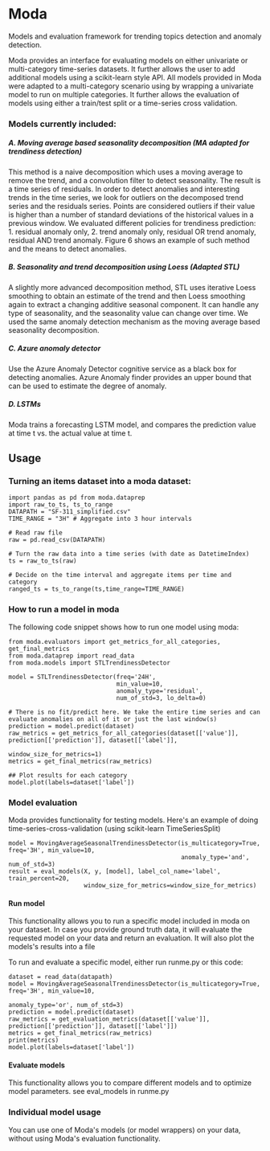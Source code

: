 # Moda
Models and evaluation framework for trending topics detection and anomaly detection.


Moda provides an interface for evaluating models on either univariate or multi-category time-series datasets. It further allows the user to add additional models using a scikit-learn style API. All models provided in Moda were adapted to a multi-category scenario using by wrapping a univariate model to run on multiple categories. It further allows the evaluation of models using either a train/test split or a time-series cross validation.


### Models currently included:
##### A. Moving average based seasonality decomposition (MA adapted for trendiness detection)

This method is a naive decomposition which uses a moving average to remove the trend, and a convolution filter to detect seasonality. The result is a time series of residuals. In order to detect anomalies and interesting trends in the time series, we look for outliers on the decomposed trend series and the residuals series. Points are considered outliers if their value is higher than a number of standard deviations of the historical values in a previous window. We evaluated different policies for trendiness prediction: 1. residual anomaly only, 2. trend anomaly only, residual OR trend anomaly, residual AND trend anomaly. Figure 6 shows an example of such method and the means to detect anomalies.


##### B. Seasonality and trend decomposition using Loess (Adapted STL)

A slightly more advanced decomposition method, STL uses iterative Loess smoothing to obtain an estimate of the trend and then Loess smoothing again to extract a changing additive seasonal component. It can handle any type of seasonality, and the seasonality value can change over time. We used the same anomaly detection mechanism as the moving average based seasonality decomposition.

##### C. Azure anomaly detector

Use the Azure Anomaly Detector cognitive service as a black box for detecting anomalies. Azure Anomaly finder provides an upper bound that can be used to estimate the degree of anomaly.

##### D. LSTMs
Moda trains a forecasting LSTM model, and compares the prediction value at time t vs. the actual value at time t.

## Usage

### Turning an items dataset into a moda dataset:
```
import pandas as pd from moda.dataprep 
import raw_to_ts, ts_to_range 
DATAPATH = "SF-311_simplified.csv" 
TIME_RANGE = "3H" # Aggregate into 3 hour intervals 

# Read raw file 
raw = pd.read_csv(DATAPATH) 

# Turn the raw data into a time series (with date as DatetimeIndex) 
ts = raw_to_ts(raw) 

# Decide on the time interval and aggregate items per time and category 
ranged_ts = ts_to_range(ts,time_range=TIME_RANGE)
```

### How to run a model in moda

The following code snippet shows how to run one model using moda:

```
from moda.evaluators import get_metrics_for_all_categories, get_final_metrics
from moda.dataprep import read_data
from moda.models import STLTrendinessDetector

model = STLTrendinessDetector(freq='24H', 
                              min_value=10,
                              anomaly_type='residual',
                              num_of_std=3, lo_delta=0)

# There is no fit/predict here. We take the entire time series and can evaluate anomalies on all of it or just the last window(s)
prediction = model.predict(dataset)
raw_metrics = get_metrics_for_all_categories(dataset[['value']], prediction[['prediction']], dataset[['label']],
                                             window_size_for_metrics=1)
metrics = get_final_metrics(raw_metrics)

## Plot results for each category
model.plot(labels=dataset['label'])
```



### Model evaluation

Moda provides functionality for testing models. Here's an example of doing time-series-cross-validation (using scikit-learn TimeSeriesSplit)
```
model = MovingAverageSeasonalTrendinessDetector(is_multicategory=True, freq='3H', min_value=10,            
                                                anomaly_type='and', num_of_std=3)                    
result = eval_models(X, y, [model], label_col_name='label', train_percent=20, 
                     window_size_for_metrics=window_size_for_metrics)         
```



#### Run model
This functionality allows you to run a specific model included in moda on your dataset. In case you provide ground truth data, it will evaluate the requested model on your data and return an evaluation. It will also plot the models's results into a file

To run and evaluate a specific model, either run runme.py or this code:
```
dataset = read_data(datapath)
model = MovingAverageSeasonalTrendinessDetector(is_multicategory=True, freq='3H', min_value=10,
                                                        anomaly_type='or', num_of_std=3)
prediction = model.predict(dataset)
raw_metrics = get_evaluation_metrics(dataset[['value']], prediction[['prediction']], dataset[['label']])
metrics = get_final_metrics(raw_metrics)
print(metrics)
model.plot(labels=dataset['label'])
```


#### Evaluate models
This functionality allows you to compare different models and to optimize model parameters. see eval_models in runme.py

### Individual model usage
You can use one of Moda's models (or model wrappers) on your data, without using Moda's evaluation functionality.



